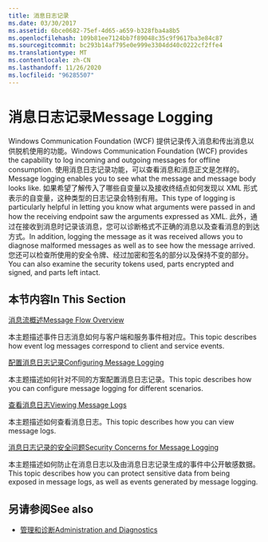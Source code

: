 ```yaml
---
title: 消息日志记录
ms.date: 03/30/2017
ms.assetid: 6bce0682-75ef-4d65-a659-b328fba4a8b5
ms.openlocfilehash: 109b81ee7124bb7f89048c35c9f9617ba3e84c87
ms.sourcegitcommit: bc293b14af795e0e999e3304dd40c0222cf2ffe4
ms.translationtype: MT
ms.contentlocale: zh-CN
ms.lasthandoff: 11/26/2020
ms.locfileid: "96285507"
---
```

# <a name="message-logging"></a><span data-ttu-id="c8621-102">消息日志记录</span><span class="sxs-lookup"><span data-stu-id="c8621-102">Message Logging</span></span>

<span data-ttu-id="c8621-103">Windows Communication Foundation (WCF) 提供记录传入消息和传出消息以供脱机使用的功能。</span><span class="sxs-lookup"><span data-stu-id="c8621-103">Windows Communication Foundation (WCF) provides the capability to log incoming and outgoing messages for offline consumption.</span></span> <span data-ttu-id="c8621-104">使用消息日志记录功能，可以查看消息和消息正文是怎样的。</span><span class="sxs-lookup"><span data-stu-id="c8621-104">Message logging enables you to see what the message and message body looks like.</span></span> <span data-ttu-id="c8621-105">如果希望了解传入了哪些自变量以及接收终结点如何发现以 XML 形式表示的自变量，这种类型的日志记录会特别有用。</span><span class="sxs-lookup"><span data-stu-id="c8621-105">This type of logging is particularly helpful in letting you know what arguments were passed in and how the receiving endpoint saw the arguments expressed as XML.</span></span> <span data-ttu-id="c8621-106">此外，通过在接收到消息时记录该消息，您可以诊断格式不正确的消息以及查看消息的到达方式。</span><span class="sxs-lookup"><span data-stu-id="c8621-106">In addition, logging the message as it was received allows you to diagnose malformed messages as well as to see how the message arrived.</span></span> <span data-ttu-id="c8621-107">您还可以检查所使用的安全令牌、经过加密和签名的部分以及保持不变的部分。</span><span class="sxs-lookup"><span data-stu-id="c8621-107">You can also examine the security tokens used, parts encrypted and signed, and parts left intact.</span></span>  
  
## <a name="in-this-section"></a><span data-ttu-id="c8621-108">本节内容</span><span class="sxs-lookup"><span data-stu-id="c8621-108">In This Section</span></span>  

 [<span data-ttu-id="c8621-109">消息流概述</span><span class="sxs-lookup"><span data-stu-id="c8621-109">Message Flow Overview</span></span>](message-flow-overview.md)  
  
 <span data-ttu-id="c8621-110">本主题描述事件日志消息如何与客户端和服务事件相对应。</span><span class="sxs-lookup"><span data-stu-id="c8621-110">This topic describes how event log messages correspond to client and service events.</span></span>  
  
 [<span data-ttu-id="c8621-111">配置消息日志记录</span><span class="sxs-lookup"><span data-stu-id="c8621-111">Configuring Message Logging</span></span>](configuring-message-logging.md)  
  
 <span data-ttu-id="c8621-112">本主题描述如何针对不同的方案配置消息日志记录。</span><span class="sxs-lookup"><span data-stu-id="c8621-112">This topic describes how you can configure message logging for different scenarios.</span></span>  
  
 [<span data-ttu-id="c8621-113">查看消息日志</span><span class="sxs-lookup"><span data-stu-id="c8621-113">Viewing Message Logs</span></span>](viewing-message-logs.md)  
  
 <span data-ttu-id="c8621-114">本主题描述如何查看消息日志。</span><span class="sxs-lookup"><span data-stu-id="c8621-114">This topic describes how you can view message logs.</span></span>  
  
 [<span data-ttu-id="c8621-115">消息日志记录的安全问题</span><span class="sxs-lookup"><span data-stu-id="c8621-115">Security Concerns for Message Logging</span></span>](security-concerns-for-message-logging.md)  
  
 <span data-ttu-id="c8621-116">本主题描述如何防止在消息日志以及由消息日志记录生成的事件中公开敏感数据。</span><span class="sxs-lookup"><span data-stu-id="c8621-116">This topic describes how you can protect sensitive data from being exposed in message logs, as well as events generated by message logging.</span></span>  
  
## <a name="see-also"></a><span data-ttu-id="c8621-117">另请参阅</span><span class="sxs-lookup"><span data-stu-id="c8621-117">See also</span></span>

- [<span data-ttu-id="c8621-118">管理和诊断</span><span class="sxs-lookup"><span data-stu-id="c8621-118">Administration and Diagnostics</span></span>](index.md)

